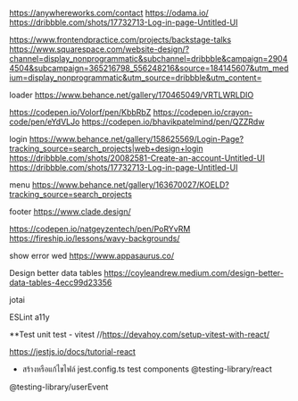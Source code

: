 https://anywhereworks.com/contact
https://odama.io/
https://dribbble.com/shots/17732713-Log-in-page-Untitled-UI

https://www.frontendpractice.com/projects/backstage-talks
https://www.squarespace.com/website-design/?channel=display_nonprogrammatic&subchannel=dribbble&campaign=29044504&subcampaign=365216798_556248216&source=184145607&utm_medium=display_nonprogrammatic&utm_source=dribbble&utm_content=

loader
https://www.behance.net/gallery/170465049/VRTLWRLDIO

https://codepen.io/Volorf/pen/KbbRbZ
https://codepen.io/crayon-code/pen/eYdVLJo
https://codepen.io/bhavikpatelmind/pen/QZZRdw

login
https://www.behance.net/gallery/158625569/Login-Page?tracking_source=search_projects|web+design+login
https://dribbble.com/shots/20082581-Create-an-account-Untitled-UI
https://dribbble.com/shots/17732713-Log-in-page-Untitled-UI

menu
https://www.behance.net/gallery/163670027/KOELD?tracking_source=search_projects

footer
https://www.clade.design/

https://codepen.io/natgeyzentech/pen/PoRYvRM
https://fireship.io/lessons/wavy-backgrounds/

show error wed  https://www.appasaurus.co/

Design better data tables
https://coyleandrew.medium.com/design-better-data-tables-4ecc99d23356

jotai

ESLint a11y

**Test
unit test - vitest
//https://devahoy.com/setup-vitest-with-react/


https://jestjs.io/docs/tutorial-react

+ สร้างหรือแก้ไขไฟล์ jest.config.ts
test components @testing-library/react


@testing-library/userEvent